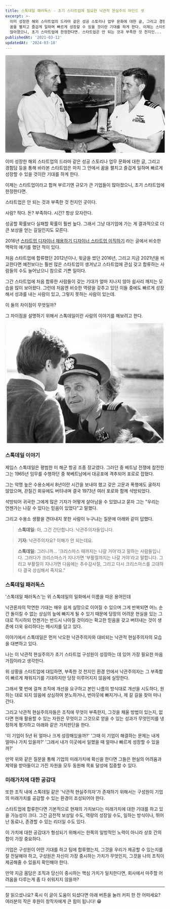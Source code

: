 ```yaml
---
title: 스톡데일 패러독스 - 초기 스타트업에 필요한 낙관적 현실주의 마인드 셋
excerpt: >-
  이미 성장한 해외 스타트업의 드라마 같은 성공 스토리나 업무 문화에 대한 글, 그리고 경험담 등을 통해 바라본 스타트업은 마치 그 안에서
  꿈을 펼치고 즐겁게 일하며 빠르게 성장할 수 있을 것이란 기대를 하게 한다. 이제는 스타트업이라고 합쳐 부르기엔 규모가 큰 기업들이
  많아졌으니, 초기 스타트업에 한정한다면. 스타트업은 안 되는 것과 부족한 것 천지인...
publishedAt: '2021-03-12'
updatedAt: '2024-03-18'
---
```

![Cover Image](images/YQG21wuoO.jpeg)

이미 성장한 해외 스타트업의 드라마 같은 성공 스토리나 업무 문화에 대한 글, 그리고 경험담 등을 통해 바라본 스타트업은 마치 그 안에서 꿈을 펼치고 즐겁게 일하며 빠르게 성장할 수 있을 것이란 기대를 하게 한다.

이제는 스타트업이라고 합쳐 부르기엔 규모가 큰 기업들이 많아졌으니, 초기 스타트업에 한정한다면.

스타트업은 안 되는 것과 부족한 것 천지인 곳이다.

사람? 적다. 돈? 부족하다. 시간? 항상 모자란다.

성공할 확률보다 실패할 확률이 훨씬 높다.
그래서 그냥 대기업에 가는 게 결과적으로 더 큰 보상을 얻는 길일인지도 모른다.

2016년 [스타트업 디자이너 채용하기 디자이너 스타트업 이직하기](https://sonujung.com/hire-designer-and-work-at-startups) 라는 글에서 비슷한 맥락의 얘기를 했던 적이 있다.

처음 스타트업에 합류했던 2012년이나, 윗글을 썼던 2016년, 그리고 지금 2021년을 비교한다면 예전보다는 훨씬 많은 스타트업이 생겨났고 스타트업에 관심 갖고 합류하는 사람들의 수도 늘어났으니 참으로 기쁜 일이다.

그간 스타트업에 처음 합류한 사람들이 갖는 기대가 얼마 지나지 않아 쉽사리 깨지는 모습을 많이 보아왔다. 그런데 처음엔 비슷한 역량을 갖추고 있던 이들 중에도 빠르게 성장해서 성과를 내는 사람이 있고, 그렇지 못하는 사람이 있는데.

이 둘의 차이점이 무엇일까?

그 차이점을 설명하기 위해서 스톡데일이란 사람의 이야기를 해보려고 한다.

![출처: npr.org](images/KekXNoqUP.png)

### 스톡데일 이야기

제임스 스톡데일은 평범한 미 해군 항공 조종 장교였다. 그러던 중 베트남 전쟁에 참전한 그는 1965년 임무를 수행하던 중 북베트남에서 대공포에 격추되어 포로로 잡혔다.

그는 악명 높은 수용소에서 8년이란 시간을 보내야 했고 갖은 고문과 폭행에도 굴하지 않았으며, 끈질긴 회유에도 버텨내며 결국 1973년 여러 포로와 함께 석방되었다.

석방되어 귀국한 그에게 많은 기자가 어떻게 살아남을 수 있었냐고 묻자 그는 "우리는 언젠가는 나갈 수 있다는 믿음이 있었다"고 말했다.

그리고 수용소 생활을 견뎌내지 못한 사람이 누구냐는 질문에 아래와 같이 답했다.

> **스톡데일:** 아, 그건 간단합니다. 낙관주의자들입니다.

> **기자:** 낙관주의자요? 이해가 안 되는데요.

> **스톡데일:** 그러니까… ‘크리스마스 때까지는 나갈 거야’라고 말하는 사람들입니다. 그러다가 크리스마스가 지나가면 ‘부활절까지는 나갈 거야’라고 말합니다. 그리고 부활절이 지나가면 다음에는 추수감사절, 그리고 다시 크리스마스를 고대하다 결국 상심해서 죽지요."

### 스톡데일 패러독스

'스톡데일 패러독스'는 위 스톡데일의 일화에서 이름을 따온 용어인데

낙관론자의 막연한 기대는 매우 쉽게 실망으로 이어질 수 있으며 그게 반복되면 어느 순간 돌이킬 수 없는 상심의 늪에 빠지게 될 수 있기 때문에 당장의 어려운 현실을 있는 그대로 직시하되 언젠가는 반드시 나아질 것이라는 확고한 믿음을 갖고 버텨내는 것이 생존에 더욱 유리하다는 메시지를 담고 있다.

이야기에서 스톡데일은 먼저 낙오한 낙관주의자와 대비되는 낙관적 현실주의자의 모습을 대변하고 있다.

나는 이 낙관적 현실주의가 초기 스타트업 구성원이 성장하는 데 있어 가장 필요한 마음가짐이라고 생각한다.

위 상황을 스타트업에 대입하면, 부족한 것 천지인 환경 안에서 낙관주의자는 그 부족함이 빠르게 채워지기를 기대하지만 당장 이루어지지 않음에 실망한다.

그래서 몇 번에 걸쳐 조직에 개선을 요구하고 본인 나름의 방식대로 개선을 시도하다, 원하는 대로 되지 않음에 상심하여 분노하거나, 번아웃에 빠지거나, 제 갈 길을 찾아 떠나간다.

그리고 낙관적 현실주의자들은 조직에 무엇이 부족한지, 그것을 채울 방법이 있는지, 없다면 현재 활용할 수 있는 자원은 무엇이고 그것으로 얻을 수 있는 성과가 무엇인지를 냉정하게 평가하고 아래와 같은 가치판단을 한다.

'이 기업이 5년 뒤 얼마나 크게 성장해있을까?'
'그때 이 기업이 해결하는 문제는 내게 얼마나 가치 있을까?'
'그래서 내가 이곳에서 일했을 때 얼마나 빠르게 성장할 수 있을까?'

만약 위와 같은 질문을 통해 기업의 미래가치에 확신을 한다면 그들은 현실의 어려움과 제약을 받아들이고 가진 자원을 모두 동원해 목표 달성에 집중할 수 있다.

### 미래가치에 대한 공감대

또한 조직 내에 스톡데일 같은 '낙관적 현실주의자'가 존재하기 위해서는 구성원이 기업의 미래가치를 공감할 수 있는 환경이 조성되어야 한다.

스타트업에 합류한다면 기본적으로 현재의 가치보다는 미래가치에 대한 기대를 하고 있을 가능성이 크다.
그건 금전적 보상일 수도, 역량의 성장일 수도, 일하는 방식이나, 뛰어난 동료나, 존경할 수 있는 리더일 수도 있다.

이 가치에 대한 공감대가 형성되기 위해서는 한쪽의 일방적인 노력이 아니라 상호 간의 합이 가장 중요하다.

기업은 구성원이 어떤 기대를 하고 팀에 합류했는지, 그것을 우리가 제공할 수 있는지를 잘 전달해야 하고, 구성원은 자신이 가장 중시하는 가치가 무엇인지, 그것을 나의 조직이 제공해줄 수 있을지 확인해야 한다.

만약 지금 몸담은 조직과 당신이 중시하는 핵심 가치가 일치한다면, 회사에서 마주할 어려움을 다루는게 좀 다 쉬워지지 않을까?

---

잘 읽으셨나요? 혹시 이 글이 도움이 되셨다면 아래 버튼을 눌러 커피 한 잔 어떠세요?
여러분의 작은 후원이 창작자에게 큰 힘이 됩니다! 😁
